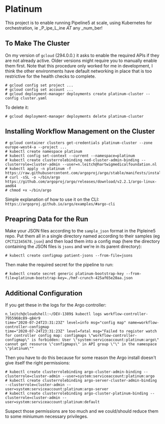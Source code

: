 # Platinum

This project is to enable running Pipeline5 at scale, using Kubernetes for orchestration, ie
_P_ipe_L_ine _AT_ any _num_ber!

## To Make The Cluster

On my version of `gcloud` (294.0.0.) it asks to enable the required APIs if they are not already active. Older versions might
require you to manually enable them first. Note that this procedure only worked for me in development, I think the other
environments have default networking in place that is too restrictive for the health checks to complete.

```
# gcloud config set project ...
# gcloud config set account ...
# gcloud deployment-manager deployments create platinum-cluster --config cluster.yaml
```

To delete it: 

```
# gcloud deployment-manager deployments delete platinum-cluster
```

## Installing Workflow Management on the Cluster

```
# gcloud container clusters get-credentials platinum-cluster --zone europe-west4-a --project ...
# kubectl create namespace platinum
# kubectl config set-context --current --namespace=platinum
# kubectl create clusterrolebinding ned-cluster-admin-binding --clusterrole=cluster-admin --user=n.leitch@hartwigmedicalfoundation.nl
# kubectl apply -n platinum -f https://raw.githubusercontent.com/argoproj/argo/stable/manifests/install.yaml
# curl -sSL -o ~/bin/argo https://github.com/argoproj/argo/releases/download/v2.2.1/argo-linux-amd64
# chmod +x ~/bin/argo
```

Simple explanation of how to use it on the CLI: `https://argoproj.github.io/argo/examples/#argo-cli`

## Preapring Data for the Run

Make your JSON files according to the `sample_json` format in the Pipleine5 repo. Put them all in a single directory named
according to their samples (eg `CPCT12345678.json`) and then load them into a config map (here the directory containing the JSON
files is `jsons` and we're in its parent directory):

```
# kubectl create configmap patient-jsons --from-file=jsons
```

Then make the required secret for the pipeline to run:

```
# kubectl create secret generic platinum-bootstrap-key --from-file=platinum-bootstrap-key=./hmf-crunch-425af65e20aa.json
```

## Additional Configuration 

If you get these in the logs for the Argo controller:


```
n_leitch@cloudshell:~/DEV-1389$ kubectl logs workflow-controller-7955968c89-q84r9
time="2020-07-24T23:31:23Z" level=info msg="config map" name=workflow-controller-configmap
time="2020-07-24T23:31:23Z" level=fatal msg="Failed to register watch for controller config map: configmaps \"workflow-controller-configmap\" is forbidden: User \"system:serviceaccount:platinum:argo\" cannot get resource \"configmaps\" in API group \"\" in the namespace \"platinum\""
```
Then you have to do this because for some reason the Argo install doesn't give itself the right permissions:

```
# kubectl create clusterrolebinding argo-cluster-admin-binding --clusterrole=cluster-admin --user=system:serviceaccount:platinum:argo
# kubectl create clusterrolebinding argo-server-cluster-admin-binding --clusterrole=cluster-admin --user=system:serviceaccount:platinum:argo-server
# kubectl create clusterrolebinding argo-cluster-platinum-binding --clusterrole=cluster-admin --user=system:serviceaccount:platinum:default
```

Suspect those permissions are too much and we could/should reduce them to some miniumum necessary privileges.



